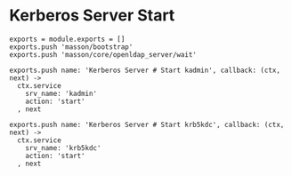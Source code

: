 
# Kerberos Server Start

    exports = module.exports = []
    exports.push 'masson/bootstrap'
    exports.push 'masson/core/openldap_server/wait'

    exports.push name: 'Kerberos Server # Start kadmin', callback: (ctx, next) ->
      ctx.service
        srv_name: 'kadmin'
        action: 'start'
      , next

    exports.push name: 'Kerberos Server # Start krb5kdc', callback: (ctx, next) ->
      ctx.service
        srv_name: 'krb5kdc'
        action: 'start'
      , next

